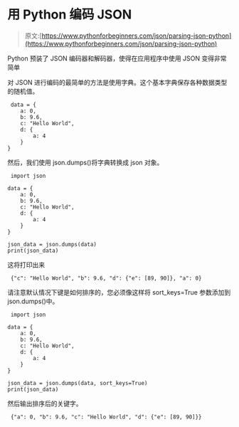 # 用 Python 编码 JSON

> 原文:[https://www.pythonforbeginners.com/json/parsing-json-python](https://www.pythonforbeginners.com/json/parsing-json-python)

Python 预装了 JSON 编码器和解码器，使得在应用程序中使用 JSON 变得非常简单

对 JSON 进行编码的最简单的方法是使用字典。这个基本字典保存各种数据类型的随机值。

```
 data = {
    a: 0,
    b: 9.6,
    c: "Hello World",
    d: {
        a: 4
    }
} 

```

然后，我们使用 json.dumps()将字典转换成 json 对象。

```
 import json

data = {
    a: 0,
    b: 9.6,
    c: "Hello World",
    d: {
        a: 4
    }
}

json_data = json.dumps(data)
print(json_data) 

```

这将打印出来

```
 {"c": "Hello World", "b": 9.6, "d": {"e": [89, 90]}, "a": 0} 

```

请注意默认情况下键是如何排序的，您必须像这样将 sort_keys=True 参数添加到 json.dumps()中。

```
 import json

data = {
    a: 0,
    b: 9.6,
    c: "Hello World",
    d: {
        a: 4
    }
}

json_data = json.dumps(data, sort_keys=True)
print(json_data) 

```

然后输出排序后的关键字。

```
 {"a": 0, "b": 9.6, "c": "Hello World", "d": {"e": [89, 90]}} 

```